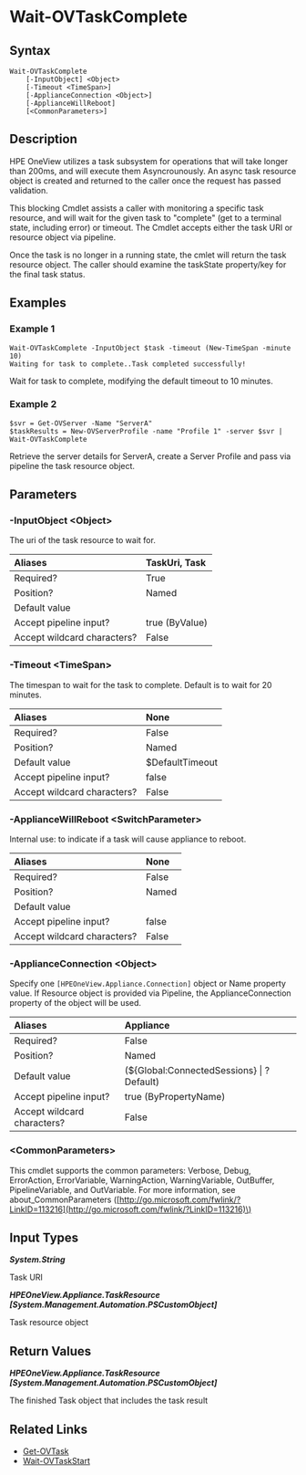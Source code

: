 ﻿---
description: Wait for a task to complete.
---

# Wait-OVTaskComplete

## Syntax

```text
Wait-OVTaskComplete
    [-InputObject] <Object>
    [-Timeout <TimeSpan>]
    [-ApplianceConnection <Object>]
    [-ApplianceWillReboot]
    [<CommonParameters>]
```

## Description

HPE OneView utilizes a task subsystem for operations that will take longer than 200ms, and will execute them Asyncrounously.  An async task resource object is created and returned to the caller once the request has passed validation.

This blocking Cmdlet assists a caller with monitoring a specific task resource, and will wait for the given task to "complete" (get to a terminal state, including error) or timeout.  The Cmdlet accepts either the task URI or resource object via pipeline.  

Once the task is no longer in a running state, the cmlet will return the task resource object.  The caller should examine the taskState property/key for the final task status.

## Examples

###  Example 1 

```text
Wait-OVTaskComplete -InputObject $task -timeout (New-TimeSpan -minute 10)
Waiting for task to complete..Task completed successfully!
```

Wait for task to complete, modifying the default timeout to 10 minutes.

###  Example 2 

```text
$svr = Get-OVServer -Name "ServerA"
$taskResults = New-OVServerProfile -name "Profile 1" -server $svr | Wait-OVTaskComplete
```

Retrieve the server details for ServerA, create a Server Profile and pass via pipeline the task resource object.

## Parameters

### -InputObject &lt;Object&gt;

The uri of the task resource to wait for.

| Aliases | TaskUri, Task |
| :--- | :--- |
| Required? | True |
| Position? | Named |
| Default value |  |
| Accept pipeline input? | true (ByValue) |
| Accept wildcard characters? | False |

### -Timeout &lt;TimeSpan&gt;

The timespan to wait for the task to complete.  Default is to wait for 20 minutes.

| Aliases | None |
| :--- | :--- |
| Required? | False |
| Position? | Named |
| Default value | $DefaultTimeout |
| Accept pipeline input? | false |
| Accept wildcard characters? | False |

### -ApplianceWillReboot &lt;SwitchParameter&gt;

Internal use: to indicate if a task will cause appliance to reboot.

| Aliases | None |
| :--- | :--- |
| Required? | False |
| Position? | Named |
| Default value |  |
| Accept pipeline input? | false |
| Accept wildcard characters? | False |

### -ApplianceConnection &lt;Object&gt;

Specify one `[HPEOneView.Appliance.Connection]` object or Name property value. If Resource object is provided via Pipeline, the ApplianceConnection property of the object will be used.

| Aliases | Appliance |
| :--- | :--- |
| Required? | False |
| Position? | Named |
| Default value | (${Global:ConnectedSessions} &vert; ? Default) |
| Accept pipeline input? | true (ByPropertyName) |
| Accept wildcard characters? | False |

### &lt;CommonParameters&gt;

This cmdlet supports the common parameters: Verbose, Debug, ErrorAction, ErrorVariable, WarningAction, WarningVariable, OutBuffer, PipelineVariable, and OutVariable. For more information, see about\_CommonParameters \([http://go.microsoft.com/fwlink/?LinkID=113216](http://go.microsoft.com/fwlink/?LinkID=113216)\)

## Input Types

_**System.String**_

Task URI

_**HPEOneView.Appliance.TaskResource [System.Management.Automation.PSCustomObject]**_

Task resource object

## Return Values

_**HPEOneView.Appliance.TaskResource [System.Management.Automation.PSCustomObject]**_

The finished Task object that includes the task result

## Related Links

* [Get-OVTask](get-ovtask.md)
* [Wait-OVTaskStart](wait-ovtaskstart.md)
